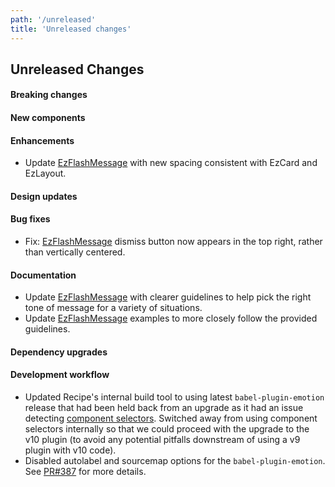 ```yaml
---
path: '/unreleased'
title: 'Unreleased changes'
---
```


## Unreleased Changes

#### Breaking changes

#### New components

#### Enhancements

- Update [EzFlashMessage](/components/ez-flash-message) with new spacing consistent with EzCard and EzLayout.

#### Design updates

#### Bug fixes

- Fix: [EzFlashMessage](/components/ez-flash-message) dismiss button now appears in the top right, rather than vertically centered.

#### Documentation

- Update [EzFlashMessage](/components/ez-flash-message) with clearer guidelines to help pick the right tone of message for a variety of situations.
- Update [EzFlashMessage](/components/ez-flash-message) examples to more closely follow the provided guidelines.

#### Dependency upgrades

#### Development workflow

- Updated Recipe's internal build tool to using latest `babel-plugin-emotion` release that had been held back from an upgrade as it had an issue detecting [component selectors](https://emotion.sh/docs/styled#targeting-another-emotion-component). Switched away from using component selectors internally so that we could proceed with the upgrade to the v10 plugin (to avoid any potential pitfalls downstream of using a v9 plugin with v10 code).
- Disabled autolabel and sourcemap options for the `babel-plugin-emotion`. See [PR#387](https://github.com/ezcater/recipe/pull/264) for more details.
